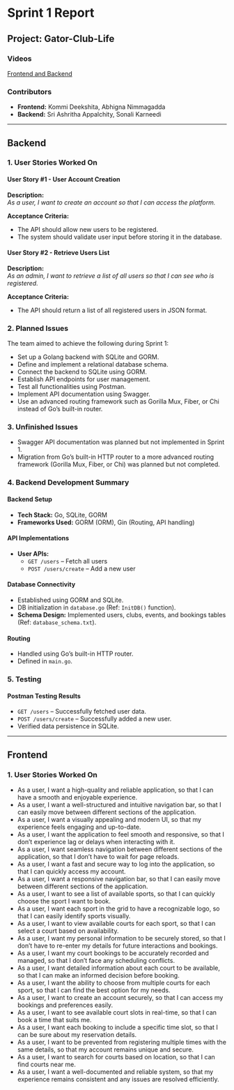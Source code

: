 # Sprint 1 Report

## Project: Gator-Club-Life

### Videos
[Frontend and Backend](https://drive.google.com/drive/u/0/folders/1Dw_n6O9TFvmdnwg2n4mc7txR4c5agkhE)


### Contributors
- **Frontend:** Kommi Deekshita, Abhigna Nimmagadda  
- **Backend:** Sri Ashritha Appalchity, Sonali Karneedi  

---

## Backend
### 1. User Stories Worked On
#### User Story #1 - User Account Creation
**Description:**  
_As a user, I want to create an account so that I can access the platform._  

**Acceptance Criteria:**
- The API should allow new users to be registered.
- The system should validate user input before storing it in the database.

#### User Story #2 - Retrieve Users List
**Description:**  
_As an admin, I want to retrieve a list of all users so that I can see who is registered._  

**Acceptance Criteria:**
- The API should return a list of all registered users in JSON format.

### 2. Planned Issues
The team aimed to achieve the following during Sprint 1:
- Set up a Golang backend with SQLite and GORM.
- Define and implement a relational database schema.
- Connect the backend to SQLite using GORM.
- Establish API endpoints for user management.
- Test all functionalities using Postman.
- Implement API documentation using Swagger.
- Use an advanced routing framework such as Gorilla Mux, Fiber, or Chi instead of Go’s built-in router.

### 3. Unfinished Issues
- Swagger API documentation was planned but not implemented in Sprint 1.
- Migration from Go’s built-in HTTP router to a more advanced routing framework (Gorilla Mux, Fiber, or Chi) was planned but not completed.

### 4. Backend Development Summary
#### Backend Setup
- **Tech Stack:** Go, SQLite, GORM
- **Frameworks Used:** GORM (ORM), Gin (Routing, API handling)

#### API Implementations
- **User APIs:**
  - `GET /users` – Fetch all users
  - `POST /users/create` – Add a new user

#### Database Connectivity
- Established using GORM and SQLite.
- DB initialization in `database.go` (Ref: `InitDB()` function).
- **Schema Design:** Implemented users, clubs, events, and bookings tables (Ref: `database_schema.txt`).

#### Routing
- Handled using Go’s built-in HTTP router.
- Defined in `main.go`.

### 5. Testing
#### Postman Testing Results
- `GET /users` – Successfully fetched user data.
- `POST /users/create` – Successfully added a new user.
- Verified data persistence in SQLite.

---

## Frontend
### 1. User Stories Worked On
- As a user, I want a high-quality and reliable application, so that I can have a smooth and enjoyable experience.
- As a user, I want a well-structured and intuitive navigation bar, so that I can easily move between different sections of the application.
- As a user, I want a visually appealing and modern UI, so that my experience feels engaging and up-to-date.
- As a user, I want the application to feel smooth and responsive, so that I don’t experience lag or delays when interacting with it.
- As a user, I want seamless navigation between different sections of the application, so that I don’t have to wait for page reloads.
- As a user, I want a fast and secure way to log into the application, so that I can quickly access my account.
- As a user, I want a responsive navigation bar, so that I can easily move between different sections of the application.
- As a user, I want to see a list of available sports, so that I can quickly choose the sport I want to book.
- As a user, I want each sport in the grid to have a recognizable logo, so that I can easily identify sports visually.
- As a user, I want to view available courts for each sport, so that I can select a court based on availability.
- As a user, I want my personal information to be securely stored, so that I don’t have to re-enter my details for future interactions and bookings.
- As a user, I want my court bookings to be accurately recorded and managed, so that I don’t face any scheduling conflicts.
- As a user, I want detailed information about each court to be available, so that I can make an informed decision before booking.
- As a user, I want the ability to choose from multiple courts for each sport, so that I can find the best option for my needs.
- As a user, I want to create an account securely, so that I can access my bookings and preferences easily.
- As a user, I want to see available court slots in real-time, so that I can book a time that suits me.
- As a user, I want each booking to include a specific time slot, so that I can be sure about my reservation details.
- As a user, I want to be prevented from registering multiple times with the same details, so that my account remains unique and secure.
- As a user, I want to search for courts based on location, so that I can find courts near me.
- As a user, I want a well-documented and reliable system, so that my experience remains consistent and any issues are resolved efficiently.

